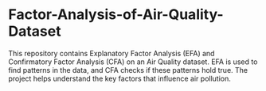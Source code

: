 # Factor-Analysis-of-Air-Quality-Dataset
This repository contains Explanatory Factor Analysis (EFA) and Confirmatory Factor Analysis (CFA) on an Air Quality dataset. EFA is used to find patterns in the data, and CFA checks if these patterns hold true. The project helps understand the key factors that influence air pollution.
